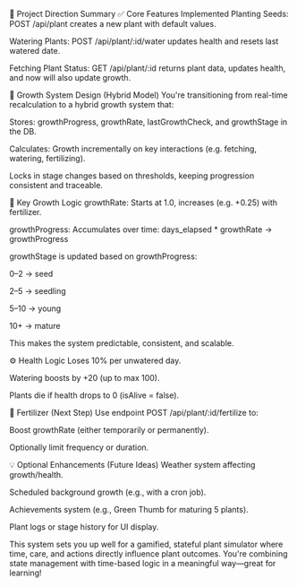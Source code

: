 🌱 Project Direction Summary
✅ Core Features Implemented
Planting Seeds: POST /api/plant creates a new plant with default values.

Watering Plants: POST /api/plant/:id/water updates health and resets last watered date.

Fetching Plant Status: GET /api/plant/:id returns plant data, updates health, and now will also update growth.

🔄 Growth System Design (Hybrid Model)
You're transitioning from real-time recalculation to a hybrid growth system that:

Stores: growthProgress, growthRate, lastGrowthCheck, and growthStage in the DB.

Calculates: Growth incrementally on key interactions (e.g. fetching, watering, fertilizing).

Locks in stage changes based on thresholds, keeping progression consistent and traceable.

🌿 Key Growth Logic
growthRate: Starts at 1.0, increases (e.g. +0.25) with fertilizer.

growthProgress: Accumulates over time:
days_elapsed * growthRate → growthProgress

growthStage is updated based on growthProgress:

0–2 → seed

2–5 → seedling

5–10 → young

10+ → mature

This makes the system predictable, consistent, and scalable.

⚙️ Health Logic
Loses 10% per unwatered day.

Watering boosts by +20 (up to max 100).

Plants die if health drops to 0 (isAlive = false).

🧪 Fertilizer (Next Step)
Use endpoint POST /api/plant/:id/fertilize to:

Boost growthRate (either temporarily or permanently).

Optionally limit frequency or duration.

💡 Optional Enhancements (Future Ideas)
Weather system affecting growth/health.

Scheduled background growth (e.g., with a cron job).

Achievements system (e.g., Green Thumb for maturing 5 plants).

Plant logs or stage history for UI display.

This system sets you up well for a gamified, stateful plant simulator where time, care, and actions directly influence plant outcomes. You're combining state management with time-based logic in a meaningful way—great for learning!  